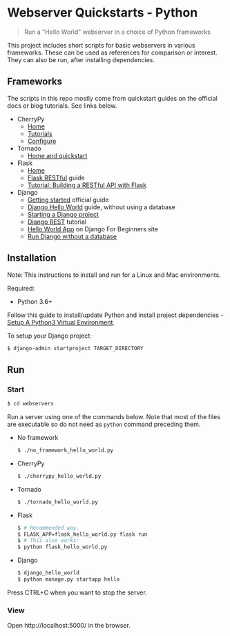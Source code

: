 # Webserver Quickstarts - Python
> Run a "Hello World" webserver in a choice of Python frameworks

This project includes short scripts for basic webservers in various frameworks. These can be used as references for comparison or interest. They can also be run, after installing dependencies.


## Frameworks

The scripts in this repo mostly come from quickstart guides on the official docs or blog tutorials. See links below.

- CherryPy
    * [Home](https://cherrypy.org/)
    * [Tutorials](https://docs.cherrypy.org/en/latest/tutorials.html#)
    * [Configure](https://docs.cherrypy.org/en/latest/config.html)
- Tornado
    - [Home and quickstart](https://www.tornadoweb.org/en/stable/index.html#)
- Flask
    * [Home](https://www.fullstackpython.com/flask.html)
    * [Flask RESTful](https://flask-restful.readthedocs.io/en/latest/) guide
    * [Tutorial: Building a RESTful API with Flask](https://kite.com/blog/python/flask-restful-api-tutorial/)
- Django
    * [Getting started](https://www.djangoproject.com/start/) official guide
    * [Django Hello World](https://pythonprogramminglanguage.com/django-hello-world/) guide, without using a database
    * [Starting a Django project](https://realpython.com/django-setup/#create-an-app)
    * [Django REST](https://www.django-rest-framework.org/tutorial/quickstart/) tutorial
    * [Hello World App](https://djangoforbeginners.com/hello-world/) on Django For Beginners site
    * [Run Django without a database](http://www.librador.com/2011/05/23/How-to-run-Django-tests-without-a-database/)


## Installation

Note: This instructions to install and run for a Linux and Mac environments.


Required:
- Python 3.6+

Follow this guide to install/update Python and install project dependencies - [Setup A Python3 Virtual Environment](https://gist.github.com/MichaelCurrin/3a4d14ba1763b4d6a1884f56a01412b7).


To setup your Django project:

```bash
$ django-admin startproject TARGET_DIRECTORY
```

## Run

### Start

```bash
$ cd webservers
```

Run a server using one of the commands below. Note that most of the files are executable so do not need as `python` command preceding them.

- No framework
    ```bash
    $ ./no_framework_hello_world.py
    ```
- CherryPy
    ```bash
    $ ./cherrypy_hello_world.py
    ```
- Tornado
    ```bash
    $ ./tornado_hello_world.py
    ```
- Flask
    ```bash
    $ # Recommended way.
    $ FLASK_APP=flask_hello_world.py flask run
    $ # This also works:
    $ python flask_hello_world.py
    ```
- Django
    ```bash
    $ django_hello_world
    $ python manage.py startapp hello
    ```

Press CTRL+C when you want to stop the server.


### View

Open http://localhost:5000/ in the browser.

